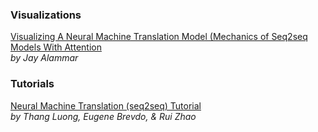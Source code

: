 ### Visualizations

[Visualizing A Neural Machine Translation Model (Mechanics of Seq2seq Models With Attention](http://jalammar.github.io/visualizing-neural-machine-translation-mechanics-of-seq2seq-models-with-attention/)   
*by Jay Alammar*

### Tutorials

[Neural Machine Translation (seq2seq) Tutorial](https://github.com/tensorflow/nmt)  
*by Thang Luong, Eugene Brevdo, & Rui Zhao*
